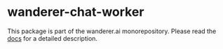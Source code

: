 # wanderer-chat-worker
This package is part of the wanderer.ai monorepository.
Please read the [docs](wanderer.ai/docs) for a detailed description.
